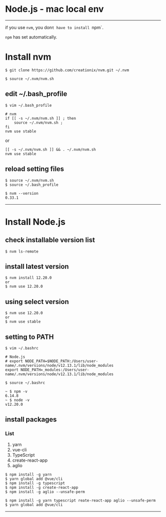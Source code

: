 # Node.js - mac local env

---

if you use `nvm`, you don`t have to install `npm`.

`npm` has set automatically.

# Install nvm

```shell-sesshion
$ git clone https://github.com/creationix/nvm.git ~/.nvm
```

```shell-sesshion
$ source ~/.nvm/nvm.sh
```

## edit ~/.bash_profile

```shell-sesshion
$ vim ~/.bash_profile

# nvm
if [[ -s ~/.nvm/nvm.sh ]] ; then
    source ~/.nvm/nvm.sh ;
fi
nvm use stable
```

or

```shell-sesshion
[[ -s ~/.nvm/nvm.sh ]] && . ~/.nvm/nvm.sh
nvm use stable
```


## reload setting files

```shell-sesshion
$ source ~/.nvm/nvm.sh
$ source ~/.bash_profile
```

```shell-sesshion
$ nvm --version
0.33.1
```

---

# Install Node.js
## check installable version list
```shell-sesshion
$ nvm ls-remote
```

## install latest version
```shell-sesshion
$ nvm install 12.20.0
or
$ nvm use 12.20.0
```

## using select version
```shell-sesshion
$ nvm use 12.20.0
or
$ nvm use stable
```

## setting to PATH

```shell-sesshion
$ vim ~/.bashrc

# Node.js
# export NODE_PATH=$NODE_PATH:/Users/user-name/.nvm/versions/node/v12.13.1/lib/node_modules
export NODE_PATH=_modules:/Users/user-name/.nvm/versions/node/v12.13.1/lib/node_modules
```

```shell-sesshion
$ source ~/.bashrc
```

```shell-sesshion
~ $ npm -v
6.14.8
~ $ node -v
v12.20.0
```


## install packages

###  List
1. yarn
2. vue-cli
3. TypeScript
4. create-react-app
5. aglio

```shell-sesshion
$ npm install -g yarn
$ yarn global add @vue/cli
$ npm install -g typescript
$ npm install -g create-react-app
$ npm install -g aglio --unsafe-perm
```

```shell-sesshion
$ npm install -g yarn typescript reate-react-app aglio --unsafe-perm
$ yarn global add @vue/cli
```

---